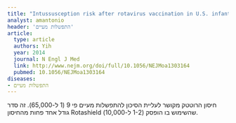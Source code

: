 ```yaml
---
title: "Intussusception risk after rotavirus vaccination in U.S. infants"
analyst: amantonio
header: 'התפשלות מעיים'
article:
  type: article
  authors: Yih
  year: 2014
  journal: N Engl J Med
  link: http://www.nejm.org/doi/full/10.1056/NEJMoa1303164
  pubmed: 10.1056/NEJMoa1303164
diseases:
- התפשלות מעיים
---
```


חיסון הרוטטק מקושר לעליית הסיכון להתפשלות מעיים פי 9 (1 ל-65,000). זה סדר גודל אחד פחות מהחיסון Rotashield שהשימוש בו הופסק (1-2 ל-10,000).
